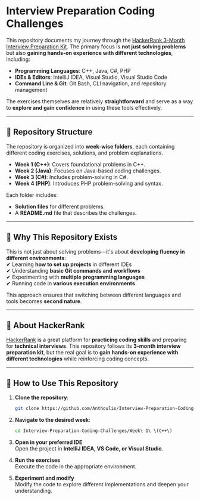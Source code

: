 # **Interview Preparation Coding Challenges**

This repository documents my journey through the [HackerRank 3-Month Interview Preparation Kit](https://www.hackerrank.com/interview/interview-preparation-kit). The primary focus is **not just solving problems** but also **gaining hands-on experience with different technologies**, including:

- **Programming Languages**: C++, Java, C#, PHP  
- **IDEs & Editors**: IntelliJ IDEA, Visual Studio, Visual Studio Code  
- **Command Line & Git**: Git Bash, CLI navigation, and repository management  

The exercises themselves are relatively **straightforward** and serve as a way to **explore and gain confidence** in using these tools effectively.

---

## **🔹 Repository Structure**

The repository is organized into **week-wise folders**, each containing different coding exercises, solutions, and problem explanations.

- **Week 1 (C++)**: Covers foundational problems in C++.
- **Week 2 (Java)**: Focuses on Java-based coding challenges.
- **Week 3 (C#)**: Includes problem-solving in C#.
- **Week 4 (PHP)**: Introduces PHP problem-solving and syntax.

Each folder includes:
- **Solution files** for different problems.
- A **README.md** file that describes the challenges.

---

## **🔹 Why This Repository Exists**
This is not just about solving problems—it's about **developing fluency in different environments**:   
✔ Learning **how to set up projects** in different IDEs  
✔ Understanding **basic Git commands and workflows**  
✔ Experimenting with **multiple programming languages**  
✔ Running code in **various execution environments**  

This approach ensures that switching between different languages and tools becomes **second nature**.

---

## **🔹 About HackerRank**
[HackerRank](https://www.hackerrank.com/) is a great platform for **practicing coding skills** and preparing for **technical interviews**. This repository follows its **3-month interview preparation kit**, but the real goal is to **gain hands-on experience with different technologies** while reinforcing coding concepts.

---

## **🔹 How to Use This Repository**

1. **Clone the repository**:
   ```bash
   git clone https://github.com/Anthoulis/Interview-Preparation-Coding-Challenges.git
   ```

2. **Navigate to the desired week**:
   ```bash
   cd Interview-Preparation-Coding-Challenges/Week\ 1\ \(C++\)
   ```

3. **Open in your preferred IDE**  
   Open the project in **IntelliJ IDEA, VS Code, or Visual Studio**.

4. **Run the exercises**  
   Execute the code in the appropriate environment.

5. **Experiment and modify**  
   Modify the code to explore different implementations and deepen your understanding.
   

